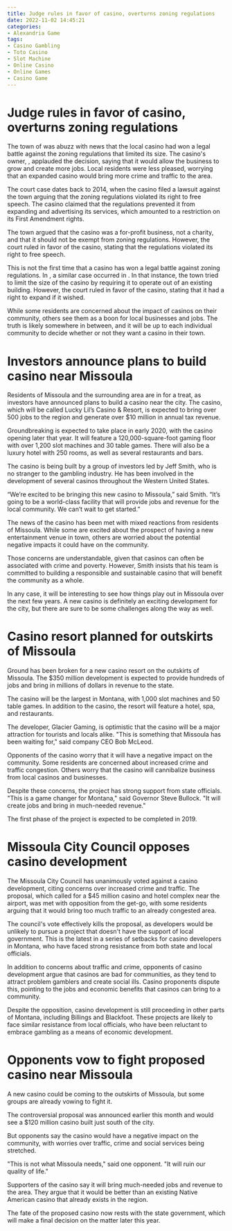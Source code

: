 ```yaml
---
title: Judge rules in favor of casino, overturns zoning regulations
date: 2022-11-02 14:45:21
categories:
- Alexandria Game
tags:
- Casino Gambling
- Toto Casino
- Slot Machine
- Online Casino
- Online Games
- Casino Game
---
```



#  Judge rules in favor of casino, overturns zoning regulations

The town of <place> was abuzz with news that the local casino had won a legal battle against the zoning regulations that limited its size. The casino's owner, <person>, applauded the decision, saying that it would allow the business to grow and create more jobs. Local residents were less pleased, worrying that an expanded casino would bring more crime and traffic to the area.

The court case dates back to 2014, when the casino filed a lawsuit against the town arguing that the zoning regulations violated its right to free speech. The casino claimed that the regulations prevented it from expanding and advertising its services, which amounted to a restriction on its First Amendment rights.

The town argued that the casino was a for-profit business, not a charity, and that it should not be exempt from zoning regulations. However, the court ruled in favor of the casino, stating that the regulations violated its right to free speech.

This is not the first time that a casino has won a legal battle against zoning regulations. In <year>, a similar case occurred in <town>. In that instance, the town tried to limit the size of the casino by requiring it to operate out of an existing building. However, the court ruled in favor of the casino, stating that it had a right to expand if it wished.

While some residents are concerned about the impact of casinos on their community, others see them as a boon for local businesses and jobs. The truth is likely somewhere in between, and it will be up to each individual community to decide whether or not they want a casino in their town.

#  Investors announce plans to build casino near Missoula

Residents of Missoula and the surrounding area are in for a treat, as investors have announced plans to build a casino near the city. The casino, which will be called Lucky Lil’s Casino & Resort, is expected to bring over 500 jobs to the region and generate over $10 million in annual tax revenue.

Groundbreaking is expected to take place in early 2020, with the casino opening later that year. It will feature a 120,000-square-foot gaming floor with over 1,200 slot machines and 30 table games. There will also be a luxury hotel with 250 rooms, as well as several restaurants and bars.

The casino is being built by a group of investors led by Jeff Smith, who is no stranger to the gambling industry. He has been involved in the development of several casinos throughout the Western United States.

“We’re excited to be bringing this new casino to Missoula,” said Smith. “It’s going to be a world-class facility that will provide jobs and revenue for the local community. We can’t wait to get started.”

The news of the casino has been met with mixed reactions from residents of Missoula. While some are excited about the prospect of having a new entertainment venue in town, others are worried about the potential negative impacts it could have on the community.

Those concerns are understandable, given that casinos can often be associated with crime and poverty. However, Smith insists that his team is committed to building a responsible and sustainable casino that will benefit the community as a whole.

In any case, it will be interesting to see how things play out in Missoula over the next few years. A new casino is definitely an exciting development for the city, but there are sure to be some challenges along the way as well.

#  Casino resort planned for outskirts of Missoula

Ground has been broken for a new casino resort on the outskirts of Missoula. The $350 million development is expected to provide hundreds of jobs and bring in millions of dollars in revenue to the state.

The casino will be the largest in Montana, with 1,000 slot machines and 50 table games. In addition to the casino, the resort will feature a hotel, spa, and restaurants.

The developer, Glacier Gaming, is optimistic that the casino will be a major attraction for tourists and locals alike. "This is something that Missoula has been waiting for," said company CEO Bob McLeod.

Opponents of the casino worry that it will have a negative impact on the community. Some residents are concerned about increased crime and traffic congestion. Others worry that the casino will cannibalize business from local casinos and businesses.

Despite these concerns, the project has strong support from state officials. "This is a game changer for Montana," said Governor Steve Bullock. "It will create jobs and bring in much-needed revenue."

The first phase of the project is expected to be completed in 2019.

#  Missoula City Council opposes casino development

The Missoula City Council has unanimously voted against a casino development, citing concerns over increased crime and traffic. The proposal, which called for a $45 million casino and hotel complex near the airport, was met with opposition from the get-go, with some residents arguing that it would bring too much traffic to an already congested area.

The council's vote effectively kills the proposal, as developers would be unlikely to pursue a project that doesn't have the support of local government. This is the latest in a series of setbacks for casino developers in Montana, who have faced strong resistance from both state and local officials.

In addition to concerns about traffic and crime, opponents of casino development argue that casinos are bad for communities, as they tend to attract problem gamblers and create social ills. Casino proponents dispute this, pointing to the jobs and economic benefits that casinos can bring to a community.

Despite the opposition, casino development is still proceeding in other parts of Montana, including Billings and Blackfoot. These projects are likely to face similar resistance from local officials, who have been reluctant to embrace gambling as a means of economic development.

#  Opponents vow to fight proposed casino near Missoula

A new casino could be coming to the outskirts of Missoula, but some groups are already vowing to fight it.

The controversial proposal was announced earlier this month and would see a $120 million casino built just south of the city.

But opponents say the casino would have a negative impact on the community, with worries over traffic, crime and social services being stretched.

"This is not what Missoula needs," said one opponent. "It will ruin our quality of life."

Supporters of the casino say it will bring much-needed jobs and revenue to the area. They argue that it would be better than an existing Native American casino that already exists in the region.

The fate of the proposed casino now rests with the state government, which will make a final decision on the matter later this year.